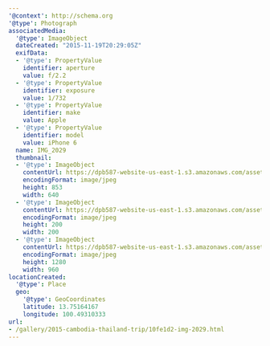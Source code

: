 ```yaml
---
'@context': http://schema.org
'@type': Photograph
associatedMedia:
  '@type': ImageObject
  dateCreated: "2015-11-19T20:29:05Z"
  exifData:
  - '@type': PropertyValue
    identifier: aperture
    value: f/2.2
  - '@type': PropertyValue
    identifier: exposure
    value: 1/732
  - '@type': PropertyValue
    identifier: make
    value: Apple
  - '@type': PropertyValue
    identifier: model
    value: iPhone 6
  name: IMG_2029
  thumbnail:
  - '@type': ImageObject
    contentUrl: https://dpb587-website-us-east-1.s3.amazonaws.com/asset/gallery/2015-cambodia-thailand-trip/10fe1d2-img-2029~640w.jpg
    encodingFormat: image/jpeg
    height: 853
    width: 640
  - '@type': ImageObject
    contentUrl: https://dpb587-website-us-east-1.s3.amazonaws.com/asset/gallery/2015-cambodia-thailand-trip/10fe1d2-img-2029~200x200.jpg
    encodingFormat: image/jpeg
    height: 200
    width: 200
  - '@type': ImageObject
    contentUrl: https://dpb587-website-us-east-1.s3.amazonaws.com/asset/gallery/2015-cambodia-thailand-trip/10fe1d2-img-2029~1280.jpg
    encodingFormat: image/jpeg
    height: 1280
    width: 960
locationCreated:
  '@type': Place
  geo:
    '@type': GeoCoordinates
    latitude: 13.75164167
    longitude: 100.49310333
url:
- /gallery/2015-cambodia-thailand-trip/10fe1d2-img-2029.html
---
```

